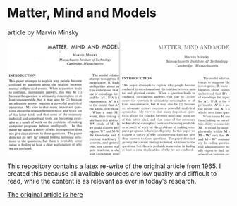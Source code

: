 # Matter, Mind and Models
article by Marvin Minsky

![alt text](https://raw.githubusercontent.com/mrmartin/Matter-Mind-and-Models/master/great.png "Original and Result")

This repository contains a latex re-write of the original article from 1965. I created this because all available sources are low quality and difficult to read, while the content is as relevant as ever in today's research.

[The original article is here](https://dspace.mit.edu/handle/1721.1/6119)

